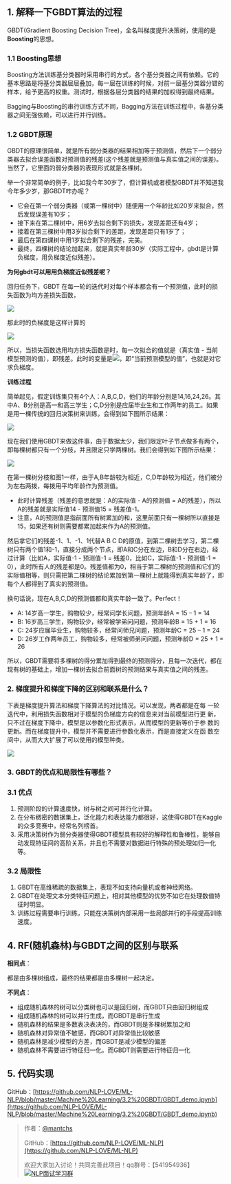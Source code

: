## 1. 解释一下GBDT算法的过程

GBDT(Gradient Boosting Decision Tree)，全名叫梯度提升决策树，使用的是**Boosting**的思想。

### 1.1 Boosting思想

Boosting方法训练基分类器时采用串行的方式，各个基分类器之间有依赖。它的基本思路是将基分类器层层叠加，每一层在训练的时候，对前一层基分类器分错的样本，给予更高的权重。测试时，根据各层分类器的结果的加权得到最终结果。 

Bagging与Boosting的串行训练方式不同，Bagging方法在训练过程中，各基分类器之间无强依赖，可以进行并行训练。

### 1.2 GBDT原理

GBDT的原理很简单，就是所有弱分类器的结果相加等于预测值，然后下一个弱分类器去拟合误差函数对预测值的残差(这个残差就是预测值与真实值之间的误差)。当然了，它里面的弱分类器的表现形式就是各棵树。

举一个非常简单的例子，比如我今年30岁了，但计算机或者模型GBDT并不知道我今年多少岁，那GBDT咋办呢？

- 它会在第一个弱分类器（或第一棵树中）随便用一个年龄比如20岁来拟合，然后发现误差有10岁；
- 接下来在第二棵树中，用6岁去拟合剩下的损失，发现差距还有4岁；
- 接着在第三棵树中用3岁拟合剩下的差距，发现差距只有1岁了；
- 最后在第四课树中用1岁拟合剩下的残差，完美。
- 最终，四棵树的结论加起来，就是真实年龄30岁（实际工程中，gbdt是计算负梯度，用负梯度近似残差）。

**为何gbdt可以用用负梯度近似残差呢？**

回归任务下，GBDT 在每一轮的迭代时对每个样本都会有一个预测值，此时的损失函数为均方差损失函数，

![](https://julyedu-img.oss-cn-beijing.aliyuncs.com/quesbase64155214962034944638.gif)

那此时的负梯度是这样计算的

![](https://julyedu-img.oss-cn-beijing.aliyuncs.com/quesbase64155214962416670973.gif)

所以，当损失函数选用均方损失函数是时，每一次拟合的值就是（真实值 - 当前模型预测的值），即残差。此时的变量是![](https://julyedu-img.oss-cn-beijing.aliyuncs.com/quesbase64155214963633267938.gif)，即“当前预测模型的值”，也就是对它求负梯度。

**训练过程**

简单起见，假定训练集只有4个人：A,B,C,D，他们的年龄分别是14,16,24,26。其中A、B分别是高一和高三学生；C,D分别是应届毕业生和工作两年的员工。如果是用一棵传统的回归决策树来训练，会得到如下图所示结果：

![](https://julyedu-img.oss-cn-beijing.aliyuncs.com/quesbase64153438568191303958.png)

现在我们使用GBDT来做这件事，由于数据太少，我们限定叶子节点做多有两个，即每棵树都只有一个分枝，并且限定只学两棵树。我们会得到如下图所示结果：

![](https://julyedu-img.oss-cn-beijing.aliyuncs.com/quesbase64153438570529256895.png)

在第一棵树分枝和图1一样，由于A,B年龄较为相近，C,D年龄较为相近，他们被分为左右两拨，每拨用平均年龄作为预测值。

- 此时计算残差（残差的意思就是：A的实际值 - A的预测值 = A的残差），所以A的残差就是实际值14 - 预测值15 = 残差值-1。
- 注意，A的预测值是指前面所有树累加的和，这里前面只有一棵树所以直接是15，如果还有树则需要都累加起来作为A的预测值。

然后拿它们的残差-1、1、-1、1代替A B C D的原值，到第二棵树去学习，第二棵树只有两个值1和-1，直接分成两个节点，即A和C分在左边，B和D分在右边，经过计算（比如A，实际值-1 - 预测值-1 = 残差0，比如C，实际值-1 - 预测值-1 = 0），此时所有人的残差都是0。残差值都为0，相当于第二棵树的预测值和它们的实际值相等，则只需把第二棵树的结论累加到第一棵树上就能得到真实年龄了，即每个人都得到了真实的预测值。

换句话说，现在A,B,C,D的预测值都和真实年龄一致了。Perfect！

- A: 14岁高一学生，购物较少，经常问学长问题，预测年龄A = 15 – 1 = 14
- B: 16岁高三学生，购物较少，经常被学弟问问题，预测年龄B = 15 + 1 = 16
- C: 24岁应届毕业生，购物较多，经常问师兄问题，预测年龄C = 25 – 1 = 24
- D: 26岁工作两年员工，购物较多，经常被师弟问问题，预测年龄D = 25 + 1 = 26

所以，GBDT需要将多棵树的得分累加得到最终的预测得分，且每一次迭代，都在现有树的基础上，增加一棵树去拟合前面树的预测结果与真实值之间的残差。

### 2. 梯度提升和梯度下降的区别和联系是什么？ 

下表是梯度提升算法和梯度下降算法的对比情况。可以发现，两者都是在每 一轮迭代中，利用损失函数相对于模型的负梯度方向的信息来对当前模型进行更 新，只不过在梯度下降中，模型是以参数化形式表示，从而模型的更新等价于参 数的更新。而在梯度提升中，模型并不需要进行参数化表示，而是直接定义在函 数空间中，从而大大扩展了可以使用的模型种类。

![](http://wx3.sinaimg.cn/mw690/00630Defgy1g4tdwhqzsdj30rp0afdho.jpg)

### 3. **GBDT**的优点和局限性有哪些？ 

### 3.1 优点

1. 预测阶段的计算速度快，树与树之间可并行化计算。
2. 在分布稠密的数据集上，泛化能力和表达能力都很好，这使得GBDT在Kaggle的众多竞赛中，经常名列榜首。 
3. 采用决策树作为弱分类器使得GBDT模型具有较好的解释性和鲁棒性，能够自动发现特征间的高阶关系，并且也不需要对数据进行特殊的预处理如归一化等。

### 3.2 局限性

1. GBDT在高维稀疏的数据集上，表现不如支持向量机或者神经网络。
2. GBDT在处理文本分类特征问题上，相对其他模型的优势不如它在处理数值特征时明显。 
3. 训练过程需要串行训练，只能在决策树内部采用一些局部并行的手段提高训练速度。 

## 4. RF(随机森林)与GBDT之间的区别与联系

**相同点**：

都是由多棵树组成，最终的结果都是由多棵树一起决定。

**不同点**：

- 组成随机森林的树可以分类树也可以是回归树，而GBDT只由回归树组成
- 组成随机森林的树可以并行生成，而GBDT是串行生成
- 随机森林的结果是多数表决表决的，而GBDT则是多棵树累加之和
- 随机森林对异常值不敏感，而GBDT对异常值比较敏感
- 随机森林是减少模型的方差，而GBDT是减少模型的偏差
- 随机森林不需要进行特征归一化。而GBDT则需要进行特征归一化

## 5. 代码实现

GitHub：[https://github.com/NLP-LOVE/ML-NLP/blob/master/Machine%20Learning/3.2%20GBDT/GBDT_demo.ipynb](https://github.com/NLP-LOVE/ML-NLP/blob/master/Machine%20Learning/3.2%20GBDT/GBDT_demo.ipynb)

> 作者：[@mantchs](https://github.com/NLP-LOVE/ML-NLP)
>
> GitHub：[https://github.com/NLP-LOVE/ML-NLP](https://github.com/NLP-LOVE/ML-NLP)
>
> 欢迎大家加入讨论！共同完善此项目！qq群号：【541954936】<a target="_blank" href="//shang.qq.com/wpa/qunwpa?idkey=863f915b9178560bd32ca07cd090a7d9e6f5f90fcff5667489697b1621cecdb3"><img border="0" src="http://pub.idqqimg.com/wpa/images/group.png" alt="NLP面试学习群" title="NLP面试学习群"></a>



